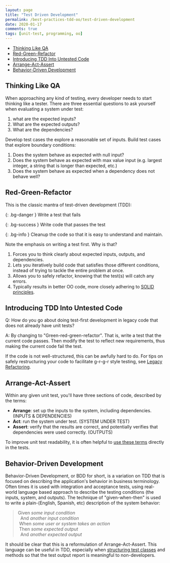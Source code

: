 ```yaml
---
layout: page
title: "Test Driven Development"
permalink: /best-practices-tdd-oo/test-driven-development
date: 2020-01-17
comments: true
tags: [unit-test, programming, oo]
---
```


* [Thinking Like QA](#thinking-like-qa)
* [Red-Green-Refactor](#red-green-refactor)
* [Introducing TDD Into Untested Code](#introducing-tdd-into-untested-code)
* [Arrange-Act-Assert](#arrange-act-assert)
* [Behavior-Driven Development](#behavior-driven-development)

## Thinking Like QA

When approaching any kind of testing, every developer needs to start thinking like a tester. There are three essential questions to ask yourself when evaluating a system under test:

1. what are the expected inputs?
1. What are the expected outputs?
1. What are the dependencies?

Develop test cases the explore a reasonable set of inputs. Build test cases that explore boundary conditions:

1. Does the system behave as expected with null input?
1. Does the system behave as expected with max value input (e.g. largest integer, a string that is longer than expected, etc.)
1. Does the system behave as expected when a dependency does not behave well?

## Red-Green-Refactor

This is the classic mantra of test-driven development (TDD):

{: .bg-danger }
Write a test that fails

{: .bg-success }
Write code that passes the test

{: .bg-info }
Cleanup the code so that it is easy to understand and maintain.

Note the emphasis on writing a test first. Why is that?

1. Forces you to think clearly about expected inputs, outputs, and dependencies.
1. Lets you iteratively build code that satisfies those different conditions, instead of trying to tackle the entire problem at once.
1. Allows you to safely refactor, knowing that the test(s) will catch any errors.
1. Typically results in better OO code, more closely adhering to [SOLID principles](solid-testing).

## Introducing TDD Into Untested Code

Q: How do you go about doing test-first development in legacy code that does not already have unit tests?

A: By changing to "Green-red-green-refactor". That is, write a test that the current code passes. Then modify the test to reflect new requirements, thus making the current code fail the test.

If the code is not well-structured, this can be awfully hard to do. For tips on safely restructuring your code to facilitate g-r-g-r style testing, see [Legacy Refactoring](legacy-refactoring).

## Arrange-Act-Assert

Within any given unit test, you'll have three sections of code, described by the terms:

* **Arrange**: set up the inputs to the system, including dependencies. (INPUTS & DEPENDENCIES)
* **Act**: run the system under test. (SYSTEM UNDER TEST)
* **Assert**: verify that the results are correct, and potentially verifies that dependencies were used correctly. (OUTPUTS)

To improve unit test readability, it is often helpful to [use these terms](patterns) directly in the tests.

## Behavior-Driven Development

Behavior-Driven Development, or BDD for short, is a variation on TDD that is focused on describing the application's behavior in business terminology. Often times it is used with integration and acceptance tests, using real-world language based approach to describe the testing conditions (the inputs, system, and outputs). The technique of "given-when-then" is used to write a plain-(English, Spanish, etc) description of the system behavior:

> Given _some input condition_  
&nbsp;&nbsp;And _another input condition_  
&nbsp;When _some user or system takes an action_  
&nbsp;Then _some expected output_  
&nbsp;&nbsp;And _another expected output_

It should be clear that this is a reformulation of Arrange-Act-Assert. This language can be useful in TDD, especially when [structuring test classes](patterns) and methods so that the test output report is meaningful to non-developers.
